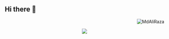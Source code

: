 ## Hi there 👋
<p align="right"> <img src="https://komarev.com/ghpvc/?username=MdAliRaza&label=Views&color=blue&style=for-the-badge" alt="MdAliRaza" /> </p>
<div id="header" align="center">
  <img src="https://media.giphy.com/media/doXBzUFJRxpaUbuaqz/giphy.gif"/>
</div>
